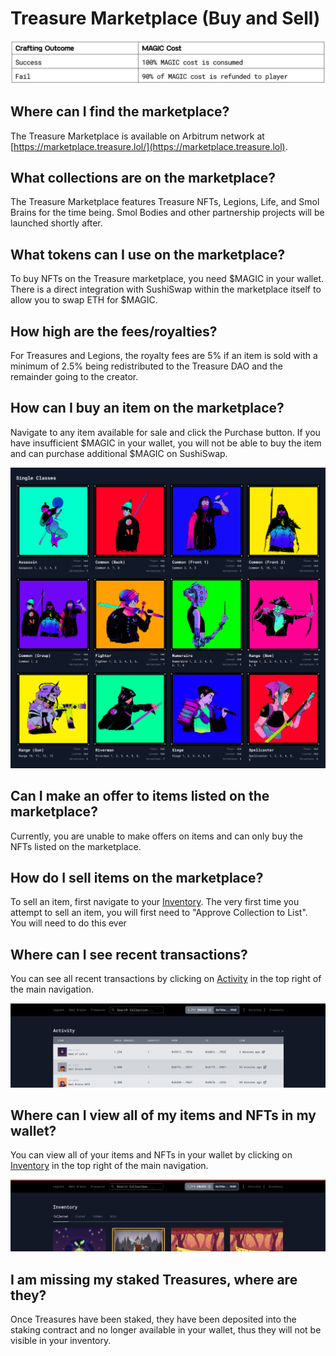# Treasure Marketplace (Buy and Sell)

![](<../../.gitbook/assets/image (11).png>)

## Where can I find the marketplace?

The Treasure Marketplace is available on Arbitrum network at [https://marketplace.treasure.lol/](https://marketplace.treasure.lol).

## What collections are on the marketplace?

The Treasure Marketplace features Treasure NFTs, Legions, Life, and Smol Brains for the time being. Smol Bodies and other partnership projects will be launched shortly after.

## What tokens can I use on the marketplace?

To buy NFTs on the Treasure marketplace, you need $MAGIC in your wallet. There is a direct integration with SushiSwap within the marketplace itself to allow you to swap ETH for $MAGIC.

## How high are the fees/royalties?

For Treasures and Legions, the royalty fees are 5% if an item is sold with a minimum of 2.5% being redistributed to the Treasure DAO and the remainder going to the creator.

## How can I buy an item on the marketplace?

Navigate to any item available for sale and click the Purchase button. If you have insufficient $MAGIC in your wallet, you will not be able to buy the item and can purchase additional $MAGIC on SushiSwap. &#x20;

![](<../../.gitbook/assets/image (6).png>)

## Can I make an offer to items listed on the marketplace?

Currently, you are unable to make offers on items and can only buy the NFTs listed on the marketplace.

## How do I sell items on the marketplace?

To sell an item, first navigate to your [Inventory](https://marketplace.treasure.lol/inventory). The very first time you attempt to sell an item, you will first need to "Approve Collection to List". You will need to do this ever &#x20;

## Where can I see recent transactions?

You can see all recent transactions by clicking on [Activity](https://marketplace.treasure.lol/activity) in the top right of the main navigation.

![](<../../.gitbook/assets/image (5).png>)

## Where can I view all of my items and NFTs in my wallet?

You can view all of your items and NFTs in your wallet by clicking on [Inventory](https://marketplace.treasure.lol/inventory) in the top right of the main navigation.

![](<../../.gitbook/assets/image (2).png>)

## I am missing my staked Treasures, where are they?

Once Treasures have been staked, they have been deposited into the staking contract and no longer available in your wallet, thus they will not be visible in your inventory.
